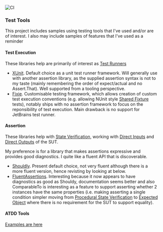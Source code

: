 ![CI](https://github.com/MarkGravestock/MarkGravestock.TestTools/workflows/CI/badge.svg)

### Test Tools

This project includes samples using testing tools that I've used and/or are of interest. I also may include samples of features that I've used
as a reminder

#### Test Execution

These libraries help are primarily of interest as [Test Runners](http://xunitpatterns.com/Test%20Runner.html)

- [XUnit](https://xunit.github.io/). Default choice as a unit test runner framework. Will generally use with another assertion library, as the supplied assertion syntax is not to
my taste (mainly remembering the order of expect/actual and no Assert.That). Well supported from a tooling perspective. 
- [Fixie](http://fixie.github.io/). Customisable testing framework, which allows creation of custom test execution conventions (e.g. allowing NUnit style [Shared Fixture](http://xunitpatterns.com/Shared%20Fixture.html) tests), notably ships with no assertion framework to focus on the
reponsibility of test execution. Main drawback is no support for JetBrains test runner.

#### Assertion

These libraries help with [State Verification](http://xunitpatterns.com/State%20Verification.html), working with [Direct Inputs](http://xunitpatterns.com/direct%20input.html) and [Direct Outputs](http://xunitpatterns.com/direct%20output.html) of the SUT.

My preference is for a library that makes assertions expressive and provides good diagnostics. I quite like a fluent API that is discoverable.

- [Shouldly](https://shouldly.readthedocs.io/en/latest/index.html). Present default choice, not very fluent although there is a more fluent version, hence revisting
by looking at below.
- [FluentAssertions](https://fluentassertions.com/). Interesting because it now appears to have diagnostics as good as Shouldy, documentation seems better and
also ComparableTo is interesting as a feature to support asserting whether 2 instances have the same properties 
(i.e. making asserting a single condition simpler moving from [Procedural State Verification](http://xunitpatterns.com/State%20Verification.html#Procedural%20State%20Verification) to [Expected Object](http://xunitpatterns.com/State%20Verification.html#Expected%20Object) where there is no requirement
for the SUT to support equality). 

#### ATDD Tools

[Examples are here](https://github.com/MarkGravestock/SpecByExampleCSharp)



